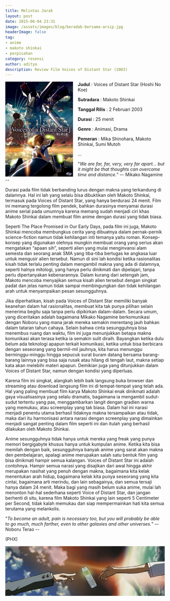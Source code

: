 ```yaml
---
title: Melintas Jarak
layout: post
date: 2015-06-04 23:31
image: /assets/images/blog/beradab-bersama-arsip.jpg
headerImage: false
tag:
- anime
- makoto shinkai
- perpisahan
category: resensi
author: aditya
description: Review Film Voices of Distant Star (2003)
---
```


<img class="image" src="/assets/images/film/hoshi-no-koe.jpg" alt="cover film Voices of Distant Star" height="300px" align="left" style="PADDING-RIGHT: 15px;">

__Judul__ : Voices of Distant Star (Hoshi No Koe)

__Sutradara__            : Makoto Shinkai

__Tanggal Rilis__        : 2 Februari 2003

__Durasi__                 : 25 menit

__Genre__                 : Animasi, Drama

__Pemeran__             : Mika Shinohara, Makoto Shinkai, Sumi Mutoh

...

"_We are far, far, very, very far apart... but it might be that thoughts can overcome time and distance._" –- Mikako Nagamine --

Durasi pada film tidak berbanding lurus dengan makna yang terkandung di dalamnya. Hal ini lah yang selalu bisa dibuktikan oleh Makoto Shinkai, termasuk pada Voices of Distant Star, yang hanya berdurasi 24 menit. Film ini memang tergolong film pendek, bahkan durasinya menyamai durasi anime serial pada umumnya karena memang sudah menjadi ciri khas Makoto Shinkai dalam membuat film anime dengan durasi yang tidak biasa.

Seperti The Place Promised in Our Early Days, pada film ini juga, Makoto Shinkai mencoba membungkus cerita yang dibuatnya dalam pernak-pernik science-fiction namun tidak kehilangan inti temanya yaitu roman. Konsep-konsep yang digunakan olehnya mungkin membuat orang yang serius akan mengatakan “apaan sih”, seperti alien yang mulai menginvansi alam semesta dan seorang anak SMA yang tiba-tiba bertugas ke angkasa luar untuk mengusir alien tersebut. Namun di sini lah kondisi ketika rasionalitas kisah tidak terlalu penting dalam mengambil makna yang ada di dalamnya,  seperti halnya mitologi, yang hanya perlu dinikmati dan dipelajari, tanpa perlu dipertanyakan kebenarannya. Dalam kurang dari setengah jam, Makoto mencoba menyajikan semua kisah alien tersebut dengan singkat padat dan jelas namun tidak sampai membingungkan dan tidak kehilangan arah untuk menyampaikan pesan sesungguhnya.

Jika diperhatikan, kisah pada Voices of DIstant Star memiliki banyak keanehan dalam hal rasionalitas, membuat kita tak punya pilihan selain menerima begitu saja tanpa perlu dipikirkan dalam-dalam. Secara umum, yang diceritakan adalah bagaimana Mikako Nagamine berkomunikasi dengan Noboru yang mana jarak mereka semakin merentang jauh bahkan dalam tataran tahun cahaya. Selain bahwa cinta sesungguhnya bisa menembus ruang dan waktu, film ini juga menunjukkan  betapa makna komunikasi akan terasa ketika ia semakin sulit diraih. Bayangkan ketika dulu belum ada teknologi apapun terkait komunikasi, ketika untuk bisa berbicara dengan seseorang yang bermil-mil jauhnya, kita harus menunggu berminggu-minggu hingga sepucuk surat buram datang bersama barang-barang lainnya yang bisa saja rusak atau hilang di tengah laut, makna setiap kata akan melebihi materi apapun. Demikian juga yang ditunjukkan dalam Voices of Distant Star, namun dengan kondisi yang diperluas.

Karena film ini singkat, alangkah lebih baik langsung buka browser dan streaming atau download langsung film ini di tempat-tempat yang telah ada. Hal yang paling membuat film karya Makoto Shinkai enak dinikmati adalah gaya visualisasinya yang selalu dramatis, bagaimana ia mengambil sudut-sudut tertentu yang pas, menggambarkan langit dengan gradien warna yang memukau, atau screenplay yang tak biasa. Dalam hal ini narasi menjadi penentu utama berhasil tidaknya makna tersampaikan atau tidak, maka dari itu harmonisasi antara narasi dengan screenplay yang dimainkan menjadi sangat penting dalam film seperti ini dan itulah yang berhasil dilakukan oleh Makoto Shinkai.

Anime sesungguhnya tidak hanya untuk mereka yang freak yang punya memori bergigabyte khusus hanya untuk kumpulan anime. Ketika kita bisa memilah dengan baik, sesungguhnya banyak anime yang sarat akan makna den pembelajaran, apalagi anime merupakan salah satu bentuk film yang bisa dinikmati hampir semua kalangan. Voices of Distant Star ini adalah contohnya. Hampir semua narasi yang disajikan dari awal hingga akhir merupakan nasihat yang penuh dengan makna, bagaimana kita kelak menentukan arah hidup, bagaimana kelak kita punya seseorang yang kita cintai, bagaimana arti merindu, dan lain sebagainya, dan semua tersaji hanya dalam 24 menit. Maka bagi yang masih belum suka anime, mulai lah menonton hal-hal sederhana seperti Voice of Distant Star, dan jangan berhenti di situ, karena film Makoto Shinkai yang lain seperti 5 Centimeter per Second, tidak kalah memukau dan siap mempermainkan hati kita semua terutama yang melankolis.

"_To become an adult, pain is necessary too, but you will probably be able to go much, much farther, even to other galaxies and other universes._" –- Noboru Terao --

(PHX)

<img class="image" src="/assets/images/film/hoshi-no-koe-1.jpg" alt="Alt Text">